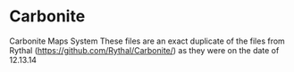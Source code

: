 Carbonite
=========

Carbonite Maps System
These files are an exact duplicate of the files from Rythal (https://github.com/Rythal/Carbonite/) as they were on the date of 12.13.14
